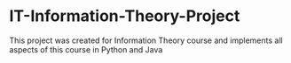 # IT-Information-Theory-Project
This project was created for Information Theory course and implements all aspects of this course in Python and Java
